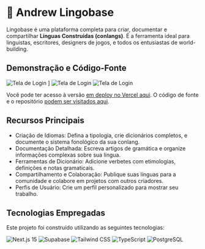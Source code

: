 # 🔣 Andrew Lingobase 

Lingobase é uma plataforma completa para criar, documentar e compartilhar <strong>Línguas Construídas (conlangs)</strong>. É a ferramenta ideal para linguistas, escritores, designers de jogos, e todos os entusiastas de world-building.

## Demonstração e Código-Fonte

![Tela de Login](https://andrewnationdev.vercel.app/img/lingobase/lingobase1.png)
]
![Tela de Login](https://andrewnationdev.vercel.app/img/lingobase/lingobase2.png)
![Tela de Login](https://andrewnationdev.vercel.app/img/lingobase/lingobase3.png)

Você pode ter acesso à versão [em deploy no Vercel aqui](https://lingobase.vercel.app/). O código de fonte e o repositório [podem ser visitados aqui](https://github.com/andrewnationdev/andrew-lingobase).

## Recursos Principais

- Criação de Idiomas: Defina a tipologia, crie dicionários completos, e documente o sistema fonológico da sua conlang.
- Documentação Detalhada: Escreva artigos de gramática e organize informações complexas sobre sua língua.
- Ferramentas de Dicionário: Adicione verbetes com etimologias, definições e notas gramaticais.
- Compartilhamento e Colaboração: Publique suas línguas para a comunidade e colabore em projetos com outros criadores.
- Perfis de Usuário: Crie um perfil personalizado para mostrar seu trabalho.

## Tecnologias Empregadas

Este projeto foi construído utilizando as seguintes tecnologias:

<p align="left">
<img src="https://img.shields.io/badge/Next.js-15-black?style=for-the-badge&logo=next.js&logoColor=white" alt="Next.js 15" />
<img src="https://img.shields.io/badge/Supabase-3ECF8E?style=for-the-badge&logo=supabase&logoColor=white" alt="Supabase" />
<img src="https://img.shields.io/badge/Tailwind_CSS-06B6D4?style=for-the-badge&logo=tailwind-css&logoColor=white" alt="Tailwind CSS" />
<img src="https://img.shields.io/badge/TypeScript-3178C6?style=for-the-badge&logo=typescript&logoColor=white" alt="TypeScript" />
<img src="https://img.shields.io/badge/PostgreSQL-4169E1?style=for-the-badge&logo=postgresql&logoColor=white" alt="PostgreSQL" />
</p>

